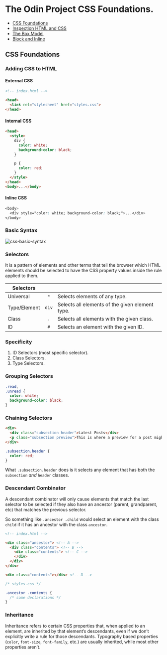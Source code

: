 # The Odin Project CSS Foundations.

-   [CSS Foundations](#css-foundations)
-   [Inspection HTML and CSS](#inspecting-html-and-css)
-   [The Box Model](#the-box-model)
-   [Block and Inline](#block-and-inline)

## CSS Foundations

### Adding CSS to HTML

#### External CSS

```html
<!-- index.html -->

<head>
  <link rel="stylesheet" href="styles.css">
</head>
```

#### Internal CSS

```html
<head>
  <style>
    div {
      color: white;
      background-color: black;
    }

    p {
      color: red;
    }
  </style>
</head>
<body>...</body>
```

#### Inline CSS

```css
<body>
  <div style="color: white; background-color: black;">...</div>
</body>
```



### Basic Syntax

![css-basic-syntax](https://user-images.githubusercontent.com/70952936/130702428-4808becb-cbc4-4a4d-8fa7-f9aa5409768d.jpg)

### Selectors

It is a pattern of elements and other terms that tell the browser which HTML elements should be selected to have the CSS property values inside the rule applied to them.

| Selectors    |       |                                                 |
| ------------ | :---: | ----------------------------------------------- |
| Universal    |  `*`  | Selects elements of any type.                   |
| Type/Element | `div` | Selects all elements of the given element type. |
| Class        |  `.`  | Selects all elements with the given class.      |
| ID           |  `#`  | Selects an element with the given ID.           |

### Specificity

1. ID Selectors (most specific selector).
2. Class Selectors.
3. Type Selectors.

### Grouping Selectors

```css
.read, 
.unread {
  color: white;
  background-color: black;
}
```

### Chaining Selectors

```html
<div>
  <div class="subsection header">Latest Posts</div>
  <p class="subsection preview">This is where a preview for a post might go.</p>
</div>
```

```css
.subsection.header {
  color: red;
}
```

What `.subsection.header` does is it selects any element that has both the `subsection` *and* `header` classes.

### Descendant Combinator

A descendant combinator  will only cause elements that match the last selector to be selected if  they also have an ancestor (parent, grandparent, etc) that matches the  previous selector.

So something like `.ancestor .child` would select an element with the class `child` if it has an ancestor with the class `ancestor`.

```html
<!-- index.html -->

<div class="ancestor"> <!-- A -->
  <div class="contents"> <!-- B -->
    <div class="contents"> <!-- C -->
    </div>
  </div>
</div>

<div class="contents"></div> <!-- D -->
```

```css
/* styles.css */

.ancestor .contents {
  /* some declarations */
}
```



### Inheritance

Inheritance refers to certain CSS properties that, when applied to an  element, are inherited by that element’s descendants, even if we don’t  explicitly write a rule for those descendants. Typography based  properties (`color`, `font-size`, `font-family`, etc.) are usually inherited, while most other properties aren’t.
